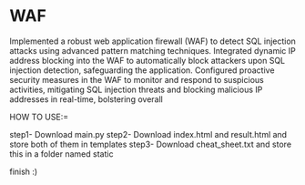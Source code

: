 # WAF

 Implemented a robust web application firewall (WAF) to detect SQL injection attacks using advanced pattern matching techniques.
 Integrated dynamic IP address blocking into the WAF to automatically block attackers upon SQL injection detection, safeguarding the application.
 Configured proactive security measures in the WAF to monitor and respond to suspicious activities, mitigating SQL injection threats and blocking malicious IP addresses in real-time, bolstering overall


HOW TO USE:=

step1- Download main.py
step2- Download index.html and result.html and store both of them in templates
step3- Download cheat_sheet.txt and store this in a folder named static

finish :)

